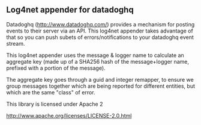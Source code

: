 Log4net appender for datadoghq
------------------------------

Datadoghq (http://www.datadoghq.com/) provides a mechanism for posting events to their server via an API.  This log4net appender takes advantage of that so you can push subets of errors/notifications to your datadoghq event stream.

This log4net appender uses the message & logger name to calculate an aggregate key (made up of a SHA256 hash of the message+logger name, prefixed with a portion of the message).  

The aggregate key goes through a guid and integer remapper, to ensure we group messages together which are being reported for different entities, but which are the same "class" of error.

This library is licensed under Apache 2

http://www.apache.org/licenses/LICENSE-2.0.html